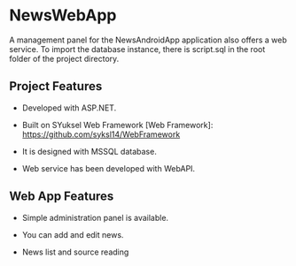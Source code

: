 # NewsWebApp
A management panel for the NewsAndroidApp application also offers a web service.
To import the database instance, there is script.sql in the root folder of the project directory.

[Android Mobile App]: https://github.com/syksl14/NewsAndroidApp

## Project Features

- Developed with ASP.NET.

- Built on SYuksel Web Framework [Web Framework]: https://github.com/syksl14/WebFramework

- It is designed with MSSQL database.

- Web service has been developed with WebAPI.

## Web App Features

- Simple administration panel is available.

- You can add and edit news.

- News list and source reading
